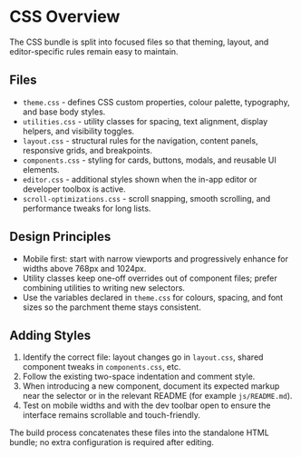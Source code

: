 # CSS Overview

The CSS bundle is split into focused files so that theming, layout, and editor-specific rules remain easy to maintain.

## Files
- `theme.css` - defines CSS custom properties, colour palette, typography, and base body styles.
- `utilities.css` - utility classes for spacing, text alignment, display helpers, and visibility toggles.
- `layout.css` - structural rules for the navigation, content panels, responsive grids, and breakpoints.
- `components.css` - styling for cards, buttons, modals, and reusable UI elements.
- `editor.css` - additional styles shown when the in-app editor or developer toolbox is active.
- `scroll-optimizations.css` - scroll snapping, smooth scrolling, and performance tweaks for long lists.

## Design Principles
- Mobile first: start with narrow viewports and progressively enhance for widths above 768px and 1024px.
- Utility classes keep one-off overrides out of component files; prefer combining utilities to writing new selectors.
- Use the variables declared in `theme.css` for colours, spacing, and font sizes so the parchment theme stays consistent.

## Adding Styles
1. Identify the correct file: layout changes go in `layout.css`, shared component tweaks in `components.css`, etc.
2. Follow the existing two-space indentation and comment style.
3. When introducing a new component, document its expected markup near the selector or in the relevant README (for example `js/README.md`).
4. Test on mobile widths and with the dev toolbar open to ensure the interface remains scrollable and touch-friendly.

The build process concatenates these files into the standalone HTML bundle; no extra configuration is required after editing.
